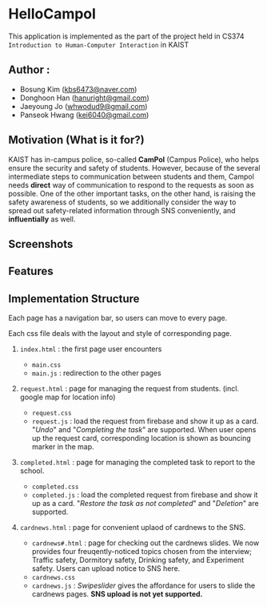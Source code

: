 **HelloCampol**
===============

This application is implemented as the part of the project held in CS374 `Introduction to Human-Computer Interaction` in KAIST

## Author :
- Bosung Kim (kbs6473@naver.com)
- Donghoon Han (hanuright@gmail.com)
- Jaeyoung Jo (whwodud9@gmail.com)
- Panseok Hwang (kei6040@gmail.com)

## Motivation (What is it for?)
KAIST has in-campus police, so-called **CamPol** (Campus Police), who helps ensure the security and safety of students. However, because of the several intermediate steps to communication between students and them, Campol needs **direct** way of communication to respond to the requests as soon as possible. One of the other important tasks, on the other hand, is raising the safety awareness of students, so we additionally consider the way to spread out safety-related information through SNS conveniently, and **influentially** as well.


## Screenshots  

## Features  

## Implementation Structure
Each page has a navigation bar, so users can move to every page.

Each css file deals with the layout and style of corresponding page.

1. `index.html` : the first page user encounters
	- `main.css`
	- `main.js` : redirection to the other pages
2. `request.html` : page for managing the request from students. (incl. google map for location info)
	- `request.css`
	- `request.js` : load the request from firebase and show it up as a card. "*Undo*" and "*Completing the task*" are supported. When user opens up the request card, corresponding location is shown as bouncing marker in the map.

3. `completed.html` : page for managing the completed task to report to the school.
	- `completed.css`
	- `completed.js` : load the completed request from firebase and show it up as a card. "*Restore the task as not completed*" and "*Deletion*" are supported.
4. `cardnews.html` : page for convenient uplaod of cardnews to the SNS.
	- `cardnews#.html` : page for checking out the cardnews slides. We now provides four freuqently-noticed topics chosen from the interview; Traffic safety, Dormitory safety, Drinking safety, and Experiment safety. Users can upload notice to SNS here.
	- `cardnews.css`
	- `cardnews.js` : *Swipeslider* gives the affordance for users to slide the cardnews pages. **SNS upload is not yet supported.**  

